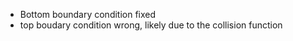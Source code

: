 - Bottom boundary condition fixed
- top boudary condition wrong, likely due to the collision function
